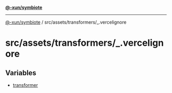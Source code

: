 [**@-xun/symbiote**](../../../../README.md)

***

[@-xun/symbiote](../../../../README.md) / src/assets/transformers/\_.vercelignore

# src/assets/transformers/\_.vercelignore

## Variables

- [transformer](variables/transformer.md)

